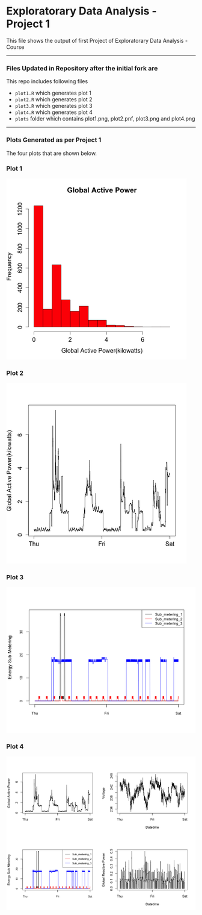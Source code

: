 Exploratorary Data Analysis - Project 1
===================

This file shows the output of first Project of Exploratorary Data Analysis - Course


---
### Files Updated in Repository after the initial fork are
This repo includes following files
- `plot1.R` which generates plot 1
- `plot2.R` which generates plot 2
- `plot3.R` which generates plot 3
- `plot4.R` which generates plot 4
- `plots` folder which contains plot1.png, plot2.pnf, plot3.png and plot4.png


---
### Plots Generated as per Project 1

The four plots that are shown below. 


### Plot 1


![plot1](plots/plot1.png) 


### Plot 2

![plot1](plots/plot2.png) 


### Plot 3

![plot1](plots/plot3.png) 


### Plot 4

![plot1](plots/plot4.png) 


